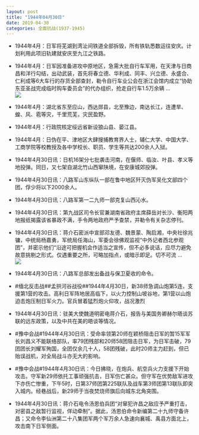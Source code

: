 ```yaml
---
layout: post
title: "1944年04月30日"
date: 2019-04-30
categories: 全面抗战(1937-1945)
---
```


<meta name="referrer" content="no-referrer" />

- 1944年4月：日军将芜湖到湾沚间铁道全部拆毁，所有铁轨悉数运往安庆。计划利用此项旧轨建就安庆至九江之铁路。 

- 1944年4月：日军因准备进攻中原地区，急需大批自行车军用，在天津与日商昌和洋行勾结，出动武装，首先将春立德、华利成、同丰、兴立德、永盛合、仁利成等6大车行的存货全部查封，勒令自行车业公会在浙江会馆内成立“协助东亚圣战完成临时购车委员会”的代办组织，抢走自行车1.5万余辆 ... <br/><img src="https://wx3.sinaimg.cn/large/aca367d8ly1g2kyl1domrj20c809074b.jpg" />

- 1944年4月：湖北省东至应山，西达郧县，北至豫边，南达长江，连遭旱、蝗、风、雹等灾，千里荒芜，灾民盈野。 

- 1944年4月：行政院核定绥远省新设狼山县、晏江县。 

- 1944年4月：日伪在平、津地区大肆搜捕教育界人士，辅仁大学、中国大学、工商学院等校教授及各中学校长、职员、学生等共达200余人入狱。 

- 1944年4月30日讯：日机16架分七批袭击河南，在偃师、临汝、叶县、孝义等地投弹。同日，又七架自湖北竹山西窜陕境，在安康城郊投弹。 

- 1944年4月30日讯：八路军山东纵队一部在鲁中地区歼灭伪军吴化文部四个团，俘少将以下2000余人。 

- 1944年4月30日讯：八路军第一二九师一部克复山西沁水。 

- 1944年4月30日讯：第九战区司令长官兼湖南省政府主席薛岳对长沙、衡阳两地报纸揭露该省暴政不满，手令两地政府严予查禁，并勒令有关杂志停刊。 

- 1944年4月30日讯：蒋介石密派中宣部邓友德、魏景蒙、陶启湘，中央社徐兆镛，中统局杨嘉勇，军统局任海山，军委会徐佛观监视“中外记者西北参观团”，并密示他们“沿途可把握机会作适当之宣传，但不必多说话，应尽力避免故意挑剔之形式。仅遇重要之所，可略加指点，或暗示即足。切不可流 ... <br/><img src="https://wx3.sinaimg.cn/large/aca367d8ly1g2kkplertqj20c80900sr.jpg" />

- 1944年4月30日讯：八路军总部发出备战与保卫夏收的命令。 

- #缅北反击战##孟拱河谷战役##1944年4月30日，新38师急调山炮第5连，支援第1营的攻击。高利日军阵地居高临下，以火力控制山坡谷地，第1营以山炮迫击炮压制日军火力。官兵冒着猛烈炮火仰攻，战况激烈 

- 1944年4月30日讯：驻美大使魏道明密电蒋介石，报告与美国务卿赫尔晤谈苏联的远东政策，以及中共在美的晤谈等情况。 

- #豫中会战#1944年4月30日讯：受命率领第20师在颖桥阻击日军的暂15军军长刘昌义不能联络部队，率79团残部和20师58团阻击日军，为日军击破，79团团长刘耀军殉国，全团仅余几十人，58团残破，此时20师主力赶到，但已贻误战机，对全局战斗亦无大的影响。 

- #豫中会战#1944年4月30日讯：今日拂晓，在炮兵、航空兵火力支援下开始攻击。守军新29师依托工事顽强抗击，日军伤亡甚众。但守军在优势敌军进攻下亦伤亡惨重，下午5时，日第37师团第225联队及战车第3师团第13联队即突入城内。经巷战后，新29师于当夜焚烧师旗后向城东北角突围。 

- 1944年4月30日讯：蒋介石电令汤恩伯兵团“对窜犯许昌之敌应予严重打击，对密县之敌暂行监视，佯动牵制”。据此，汤恩伯命令新编第二十九师守备许昌；又命令李仙洲第二十八集团军两个军万余人急速向襄城、禹县方面北上，攻击南下日军侧面。 

